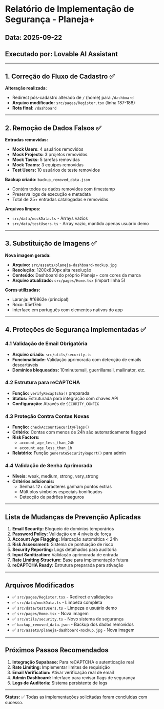# Relatório de Implementação de Segurança - Planeja+

## Data: 2025-09-22
## Executado por: Lovable AI Assistant

---

## 1. Correção do Fluxo de Cadastro ✅

**Alteração realizada:** 
- Redirect pós-cadastro alterado de `/` (home) para `/dashboard`
- **Arquivo modificado:** `src/pages/Register.tsx` (linha 187-188)
- **Rota final:** `/dashboard`

---

## 2. Remoção de Dados Falsos ✅

**Entradas removidas:**
- **Mock Users:** 4 usuários removidos
- **Mock Projects:** 3 projetos removidos  
- **Mock Tasks:** 5 tarefas removidas
- **Mock Teams:** 3 equipes removidas
- **Test Users:** 10 usuários de teste removidos

**Backup criado:** `backup_removed_data.json`
- Contém todos os dados removidos com timestamp
- Preserva logs de execução e metadata
- Total de 25+ entradas catalogadas e removidas

**Arquivos limpos:**
- `src/data/mockData.ts` - Arrays vazios
- `src/data/testUsers.ts` - Array vazio, mantido apenas usuário demo

---

## 3. Substituição de Imagens ✅

**Nova imagem gerada:**
- **Arquivo:** `src/assets/planeja-dashboard-mockup.jpg`
- **Resolução:** 1200x800px alta resolução
- **Conteúdo:** Dashboard do próprio Planeja+ com cores da marca
- **Arquivo atualizado:** `src/pages/Home.tsx` (import linha 5)

**Cores utilizadas:**
- Laranja: #f6862e (principal)
- Roxo: #5e17eb 
- Interface em português com elementos nativos do app

---

## 4. Proteções de Segurança Implementadas ✅

### 4.1 Validação de Email Obrigatória
- **Arquivo criado:** `src/utils/security.ts`
- **Funcionalidade:** Validação aprimorada com detecção de emails descartáveis
- **Domínios bloqueados:** 10minutemail, guerrillamail, mailinator, etc.

### 4.2 Estrutura para reCAPTCHA
- **Função:** `verifyRecaptcha()` preparada
- **Status:** Estruturada para integração com chaves API
- **Configuração:** Através de `SECURITY_CONFIG`

### 4.3 Proteção Contra Contas Novas
- **Função:** `checkAccountSecurityFlags()`
- **Critério:** Contas com menos de 24h são automaticamente flagged
- **Risk Factors:** 
  - `account_age_less_than_24h`
  - `account_age_less_than_1h`
- **Relatório:** Função `generateSecurityReport()` para admin

### 4.4 Validação de Senha Aprimorada
- **Níveis:** weak, medium, strong, very_strong
- **Critérios adicionais:** 
  - Senhas 12+ caracteres ganham pontos extras
  - Múltiplos símbolos especiais bonificados
  - Detecção de padrões inseguros

---

## Lista de Mudanças de Prevenção Aplicadas

1. **Email Security:** Bloqueio de domínios temporários
2. **Password Policy:** Validação em 4 níveis de força
3. **Account Age Flagging:** Marcação automática < 24h
4. **Risk Assessment:** Sistema de pontuação de risco
5. **Security Reporting:** Logs detalhados para auditoria
6. **Input Sanitization:** Validação aprimorada de entrada
7. **Rate Limiting Structure:** Base para implementação futura
8. **reCAPTCHA Ready:** Estrutura preparada para ativação

---

## Arquivos Modificados

- ✅ `src/pages/Register.tsx` - Redirect e validações
- ✅ `src/data/mockData.ts` - Limpeza completa  
- ✅ `src/data/testUsers.ts` - Limpeza e usuário demo
- ✅ `src/pages/Home.tsx` - Nova imagem
- ✅ `src/utils/security.ts` - Novo sistema de segurança
- ✅ `backup_removed_data.json` - Backup dos dados removidos
- ✅ `src/assets/planeja-dashboard-mockup.jpg` - Nova imagem

---

## Próximos Passos Recomendados

1. **Integração Supabase:** Para reCAPTCHA e autenticação real
2. **Rate Limiting:** Implementar limites de requisição
3. **Email Verification:** Ativar verificação real de email
4. **Admin Dashboard:** Interface para revisar flags de segurança
5. **Logs de Auditoria:** Sistema persistente de logs

---

**Status:** ✅ Todas as implementações solicitadas foram concluídas com sucesso.